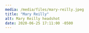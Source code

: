```yaml
---
media: /media/files/mary-reilly.jpeg
title: "Mary Reilly"
alt: Mary Reilly headshot
date: 2020-06-25 17:11:00 -0500
---
```

